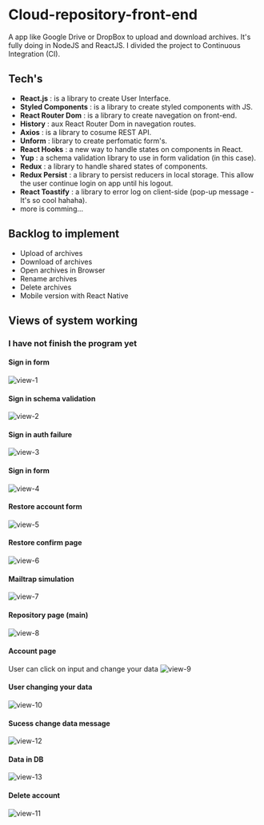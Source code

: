# Cloud-repository-front-end
A app like Google Drive or DropBox to upload and download archives. It's fully doing in NodeJS and ReactJS. I divided the project to Continuous Integration (CI).

## Tech's
- **React.js** : is a library to create User Interface.
- **Styled Components** : is a library to create styled components with JS.
- **React Router Dom** : is a library to create navegation on front-end.
- **History** : aux React Router Dom in navegation routes.
- **Axios** : is a library to cosume REST API.
- **Unform** : library to create perfomatic form's.
- **React Hooks** : a new way to handle states on components in React.
- **Yup** : a schema validation library to use in form validation (in this case).
- **Redux** : a library to handle shared states of components.
- **Redux Persist** : a library to persist reducers in local storage. This allow the user continue login on app until his logout.
- **React Toastify** : a library to error log on client-side (pop-up message - It's so cool hahaha).
- more is comming...

## Backlog to implement
- Upload of archives
- Download of archives
- Open archives in Browser
- Rename archives
- Delete archives
- Mobile version with React Native

## Views of system working
### I have not finish the program yet

#### Sign in form
![view-1](https://user-images.githubusercontent.com/52254578/61587217-7a608e80-ab5c-11e9-8570-f7832b46da29.png)

#### Sign in schema validation
![view-2](https://user-images.githubusercontent.com/52254578/61587218-7a608e80-ab5c-11e9-85d5-fab1243a13c9.png)

#### Sign in auth failure
![view-3](https://user-images.githubusercontent.com/52254578/61587219-7af92500-ab5c-11e9-88c1-44f874a9834c.png)

#### Sign in form
![view-4](https://user-images.githubusercontent.com/52254578/61587220-7af92500-ab5c-11e9-9dcf-211dc880c6fc.png)

#### Restore account form
![view-5](https://user-images.githubusercontent.com/52254578/61587221-7af92500-ab5c-11e9-9c32-a2fa71dd6018.png)

#### Restore confirm page
![view-6](https://user-images.githubusercontent.com/52254578/61587222-7b91bb80-ab5c-11e9-943c-a0b17a939d39.png)

#### Mailtrap simulation
![view-7](https://user-images.githubusercontent.com/52254578/61587223-7b91bb80-ab5c-11e9-8a41-e2acdc24c148.png)

#### Repository page (main)
![view-8](https://user-images.githubusercontent.com/52254578/61587224-7b91bb80-ab5c-11e9-944c-e8419d7f3511.png)

#### Account page
User can click on input and change your data
![view-9](https://user-images.githubusercontent.com/52254578/61587238-ae3bb400-ab5c-11e9-9273-9adc59a762a7.png)

#### User changing your data
![view-10](https://user-images.githubusercontent.com/52254578/61587239-ae3bb400-ab5c-11e9-8a33-c5698bcdd999.png)

#### Sucess change data message
![view-12](https://user-images.githubusercontent.com/52254578/61587226-7c2a5200-ab5c-11e9-8981-39cb2d911cc7.png)

#### Data in DB
![view-13](https://user-images.githubusercontent.com/52254578/61587227-7c2a5200-ab5c-11e9-9404-88e9e9f4439d.png)

#### Delete account
![view-11](https://user-images.githubusercontent.com/52254578/61587225-7b91bb80-ab5c-11e9-9faa-5eca38d4536c.png)
